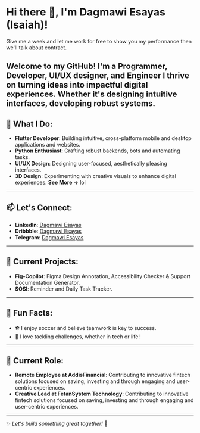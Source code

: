 # Hi there 👋, I'm Dagmawi Esayas (Isaiah)!

Give me a week and let me work for free to show you my performance then we'll talk about contract.

Welcome to my GitHub! I'm a **Programmer**, **Developer**, **UI/UX designer**, and **Engineer** I thrive on turning ideas into impactful digital experiences. Whether it's designing intuitive interfaces, developing robust systems.
---

## 🔧 What I Do:
- **Flutter Developer**: Building intuitive, cross-platform mobile and desktop applications and websites.
- **Python Enthusiast**: Crafting robust backends, bots and automating tasks.
- **UI/UX Design**: Designing user-focused, aesthetically pleasing interfaces.
- **3D Design**: Experimenting with creative visuals to enhance digital experiences.
**See More ->** lol

---

## 📫 Let's Connect:
- **LinkedIn**: [Dagmawi Esayas](https://www.linkedin.com/in/dagmawi-esayas-845583353/)
- **Dribbble**: [Dagmawi Esayas](https://dribbble.com/DagmawiIsaiah)
- **Telegram**: [Dagmawi Esayas](https://t.me/D_U_C_K_Y_E)

---

## 🌱 Current Projects:
- **Fig-Copilot**: Figma Design Annotation, Accessibility Checker & Support Documentation Generator.
- **SOSI**: Reminder and Daily Task Tracker.

---

## 🎯 Fun Facts:
- ⚽ I enjoy soccer and believe teamwork is key to success.
- 🎉 I love tackling challenges, whether in tech or life!

---

## 💼 Current Role:
- **Remote Employee at AddisFinancial**: Contributing to innovative fintech solutions focused on saving, investing and through engaging and user-centric experiences.
- **Creative Lead at FetanSystem Technology**: Contributing to innovative fintech solutions focused on saving, investing and through engaging and user-centric experiences.

---

✨ *Let's build something great together!* 🚀
